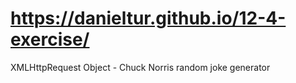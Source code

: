# https://danieltur.github.io/12-4-exercise/
XMLHttpRequest Object - Chuck Norris random joke generator
